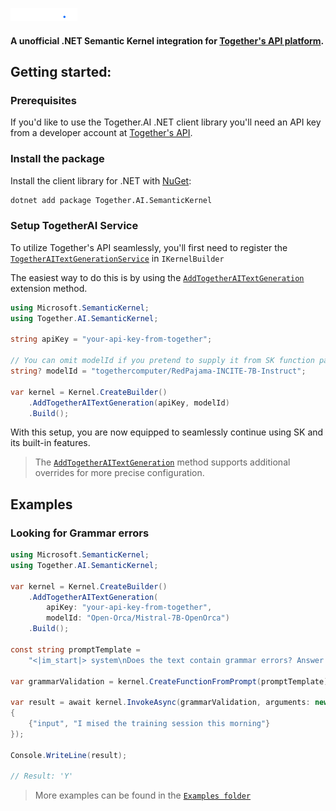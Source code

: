 [![Together Homepage](https://github.com/kallebysantos/dotnet-together.ai/blob/master/Assets/together.png?raw=true)](https://www.together.ai)

#### A unofficial .NET Semantic Kernel integration for [Together's API platform](https://www.together.ai/).

## Getting started:

### Prerequisites

If you'd like to use the Together.AI .NET client library you'll need an API key from a developer account at [Together's API](https://api.together.xyz).

### Install the package

Install the client library for .NET with [NuGet](https://www.nuget.org/ ):

```bash
dotnet add package Together.AI.SemanticKernel
```

### Setup TogetherAI Service

To utilize Together's API seamlessly, you'll first need to register the [`TogetherAITextGenerationService`]()
in `IKernelBuilder`

The easiest way to do this is by using the [`AddTogetherAITextGeneration`]() extension method.

```cs Snippet:SetupTogetherAIService
using Microsoft.SemanticKernel;
using Together.AI.SemanticKernel;

string apiKey = "your-api-key-from-together";

// You can omit modelId if you pretend to supply it from SK function parameters.
string? modelId = "togethercomputer/RedPajama-INCITE-7B-Instruct";

var kernel = Kernel.CreateBuilder()
    .AddTogetherAITextGeneration(apiKey, modelId)
    .Build();
```

With this setup, you are now equipped to seamlessly continue using SK and its built-in features.

> The [`AddTogetherAITextGeneration`]() method supports additional overrides for more precise configuration.

## Examples

### Looking for Grammar errors

```csharp
using Microsoft.SemanticKernel;
using Together.AI.SemanticKernel;

var kernel = Kernel.CreateBuilder()
    .AddTogetherAITextGeneration(
        apiKey: "your-api-key-from-together",
        modelId: "Open-Orca/Mistral-7B-OpenOrca")
    .Build();

const string promptTemplate =
    "<|im_start|> system\nDoes the text contain grammar errors? Answer with (Y/N)\n\n'{{$input}}'\n<|im_end|>\n<|im_start|> assistant\n";

var grammarValidation = kernel.CreateFunctionFromPrompt(promptTemplate);

var result = await kernel.InvokeAsync(grammarValidation, arguments: new()
{
    {"input", "I mised the training session this morning"}
});

Console.WriteLine(result);

// Result: 'Y'
```

> More examples can be found in the [`Examples folder`](https://github.com/kallebysantos/dotnet-together.ai/tree/master/Examples)
